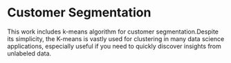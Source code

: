 # Customer Segmentation
This work includes k-means algorithm  for customer segmentation.Despite its simplicity, the K-means is vastly used for clustering in many data science applications, especially useful if you need to quickly discover insights from unlabeled data. 
